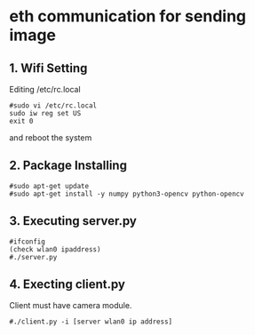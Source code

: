 # eth communication for sending image

## 1. Wifi Setting
Editing /etc/rc.local
```
#sudo vi /etc/rc.local
sudo iw reg set US
exit 0
```
and reboot the system  

## 2. Package Installing

```
#sudo apt-get update
#sudo apt-get install -y numpy python3-opencv python-opencv
```

## 3. Executing server.py
```
#ifconfig
(check wlan0 ipaddress)
#./server.py
```


## 4. Execting client.py
Client must have camera module.  
```
#./client.py -i [server wlan0 ip address]
```
